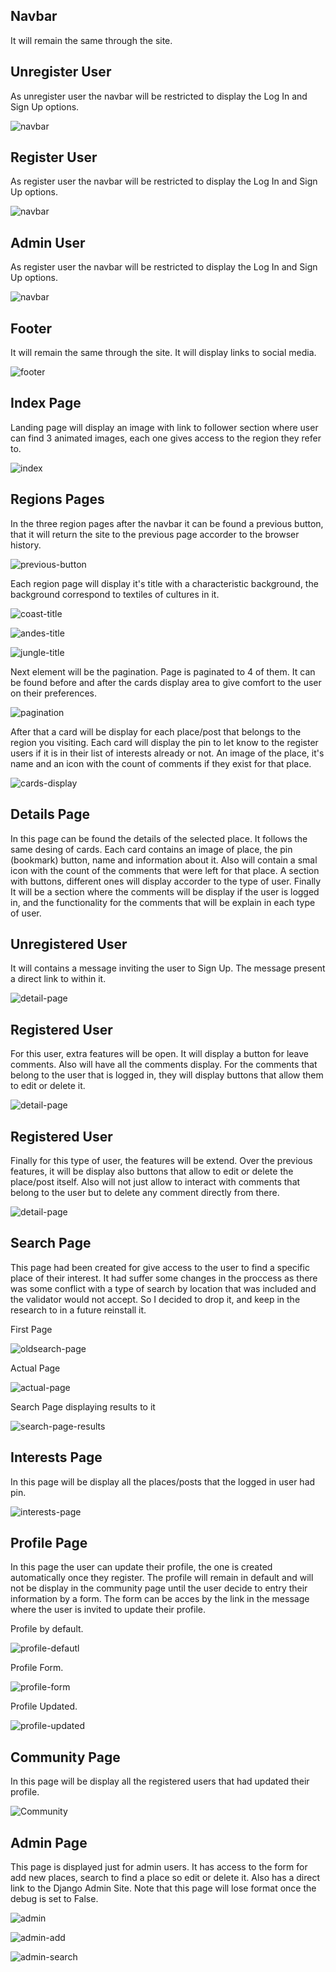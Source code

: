 ## Navbar

It will remain the same through the site.

## Unregister User

As unregister user the navbar will be restricted to display the Log In and Sign Up options.

![navbar](../readme_images/features/unregister%20navbar.png)

## Register User

As register user the navbar will be restricted to display the Log In and Sign Up options.

![navbar](../readme_images/features/Register%20navbar.png)

## Admin User

As register user the navbar will be restricted to display the Log In and Sign Up options.

![navbar](../readme_images/features/admin%20navbar.png)

## Footer

It will remain the same through the site. It will display links to social media.

![footer](../readme_images/features/footer.png)

## Index Page

Landing page will display an image with link to follower section where user can find 3 animated images, each one gives access to the region they refer to.

![index](../readme_images/features/index-page.png)

## Regions Pages

In the three region pages after the navbar it can be found a previous button, that it will return the site to the previous page accorder to the browser history.

![previous-button](../readme_images/features/previous%20button%20.png)

Each region page will display it's title with a characteristic background, the background correspond to textiles of cultures in it.

![coast-title](../readme_images/features/coast%20title.png)

![andes-title](../readme_images/features/andes%20title.png)

![jungle-title](../readme_images/features/jungle%20title.png)

Next element will be the pagination. Page is paginated to 4 of them. It can be found before and after the cards display area to give comfort to the user on their preferences.

![pagination](../readme_images/features/pagination.png)

After that a card will be display for each place/post that belongs to the region you visiting.  Each card will display the pin to let know to the register users if it is in their list of interests already or not. An image of the place, it's name and an icon with the count of comments if they exist for that place.

![cards-display](../readme_images/features/display%20card%20pin%20and%20unpin.png)

## Details Page

In this page can be found the details of the selected place. It follows the same desing of cards. Each card contains an image of place, the pin (bookmark) button, name and information about it. Also will contain a smal icon with the count of the comments that were left for that place. A section with buttons, different ones will display accorder to the type of user. Finally It will be a section where the comments will be display if the user is logged in, and the functionality for the comments that will be explain in each type of user.

## Unregistered User

It will contains a message inviting the user to Sign Up. The message present a direct link to within it.

![detail-page](../readme_images/features/detail%20place%20display.png)

## Registered User

For this user, extra features will be open. It will display a button for leave comments. Also will have all the comments display. For the comments that belong to the user that is logged in, they will display buttons that allow them to edit or delete it.

![detail-page](../readme_images/features/details%20as%20register%20user.png)


## Registered User

Finally for this type of user, the features will be extend. Over the previous features, it will be display also buttons that allow to edit or delete the place/post itself. Also will not just allow to interact with comments that belong to the user but to delete any comment directly from there.

![detail-page](../readme_images/features/details%20as%20admin.png)

## Search Page

This page had been created for give access to the user to find a specific place of their interest. It had suffer some changes in the proccess as there was some conflict with a type of search by location that was included and the validator would not accept. So I decided to drop it, and keep in the research to in a future reinstall it.

First Page

![oldsearch-page](../readme_images/features/old%20search%20page.png)

Actual Page

![actual-page](../readme_images/features/search%20page.png)

Search Page displaying results to it

![search-page-results](../readme_images/features/search%20page%20results.png)

## Interests Page

In this page will be display all the places/posts that the logged in user had pin.

![interests-page](../readme_images/features/interests%20page.png)

## Profile Page

In this page the user can update their profile, the one is created automatically once they register. The profile will remain in default and will not be display in the community page until the user decide to entry their information by a form. The form can be acces by the link in the message where the user is invited to update their profile.

Profile by default.

![profile-defautl](../readme_images/features/profile%20by%20default.png)

Profile Form.

![profile-form](../readme_images/features/form%20to%20update%20profile.png)

Profile Updated.

![profile-updated](../readme_images/features/register%20user%20-%20updated%20profile.png)

## Community Page

In this page will be display all the registered users that had updated their profile.

![Community](../readme_images/features/community%20page%20site.png)

## Admin Page

This page is displayed just for admin users. It has access to the form for add new places, search to find a place so edit or delete it. Also has a direct link to the Django Admin Site. Note that this page will lose format once the debug is set to False.

![admin](../readme_images/features/admin%20page%20s.png)

![admin-add](../readme_images/features/form%20to%20add%20new%20place.png)

![admin-search](../readme_images/features/form%20search%20for%20admin.png)







